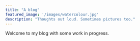 ```yaml
---
title: "A blog"
featured_image: '/images/watercolour.jpg'
description: "Thoughts out loud. Sometimes pictures too."
---
```

Welcome to my blog with some work in progress. 
